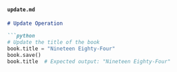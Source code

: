 
#### `update.md`

```markdown
# Update Operation

```python
# Update the title of the book
book.title = "Nineteen Eighty-Four"
book.save()
book.title  # Expected output: "Nineteen Eighty-Four"
